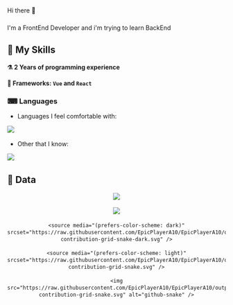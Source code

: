 # <p style="text-align:center">
Hi there 👋
</p>

### <p style="text-align:center">
I'm a FrontEnd Developer and i'm trying to learn BackEnd
</p>

## 🔨 My Skills
#### ⚗ 2 Years of programming experience
#### 🧰 Frameworks: `Vue` and `React`

### ⌨ Languages
- Languages I feel comfortable with:<br>
<img src="https://skillicons.dev/icons?i=html,css&theme=dark">

- Other that I know: <br>
<img src="https://skillicons.dev/icons?i=js,ts,py&theme=dark">

## 📄 Data

<div style="text-align:center">
  
  <p>
    <img src="https://komarev.com/ghpvc/?username=EpicPlayerA10&color=green"/>
  </p>
  
  <p>
    <img src="https://github-readme-stats.vercel.app/api?username=EpicPlayerA10&show_icons=true&theme=merko"/>
  </p>
  
  <picture>
    
    <source media="(prefers-color-scheme: dark)" srcset="https://raw.githubusercontent.com/EpicPlayerA10/EpicPlayerA10/output/github-contribution-grid-snake-dark.svg" />
    
    <source media="(prefers-color-scheme: light)" srcset="https://raw.githubusercontent.com/EpicPlayerA10/EpicPlayerA10/output/github-contribution-grid-snake.svg" />
    
    <img src="https://raw.githubusercontent.com/EpicPlayerA10/EpicPlayerA10/output/github-contribution-grid-snake.svg" alt="github-snake" />
    
  </picture>
  
</div>

